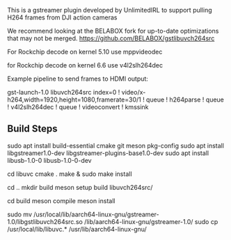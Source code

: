This is a gstreamer plugin developed by UnlimitedIRL to support pulling H264 frames from DJI action cameras  

We recommend looking at the BELABOX fork for up-to-date optimizations that may not be merged. https://github.com/BELABOX/gstlibuvch264src

For Rockchip decode on kernel 5.10 use mppvideodec

for Rockchip decode on kernel 6.6 use v4l2slh264dec

Example pipeline to send frames to HDMI output: 

gst-launch-1.0 libuvch264src index=0 ! video/x-h264,width=1920,height=1080,framerate=30/1 ! queue ! h264parse ! queue ! v4l2slh264dec ! queue ! videoconvert ! kmssink


## Build Steps

sudo apt install build-essential cmake git meson pkg-config
sudo apt install libgstreamer1.0-dev libgstreamer-plugins-base1.0-dev
sudo apt install libusb-1.0-0 libusb-1.0-0-dev

cd libuvc
cmake .
make & sudo make install

cd ..
mkdir build
meson setup build libuvch264src/

cd build
meson compile
meson install

sudo mv /usr/local/lib/aarch64-linux-gnu/gstreamer-1.0/libgstlibuvch264src.so /lib/aarch64-linux-gnu/gstreamer-1.0/
sudo cp /usr/local/lib/libuvc.* /usr/lib/aarch64-linux-gnu/

